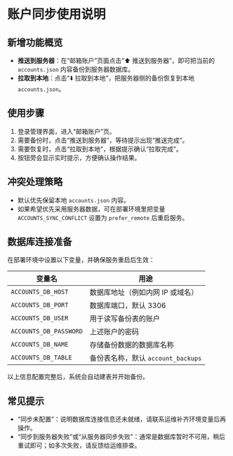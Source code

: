 # 账户同步使用说明

## 新增功能概览
- **推送到服务器**：在“邮箱账户”页面点击“⬆️ 推送到服务器”，即可把当前的 `accounts.json` 内容备份到服务器数据库。
- **拉取到本地**：点击“⬇️ 拉取到本地”，把服务器侧的备份恢复到本地 `accounts.json`。

## 使用步骤
1. 登录管理界面，进入“邮箱账户”页。
2. 需要备份时，点击“推送到服务器”，等待提示出现“推送完成”。
3. 需要恢复时，点击“拉取到本地”，根据提示确认“拉取完成”。
4. 按钮旁会显示实时提示，方便确认操作结果。

## 冲突处理策略
- 默认优先保留本地 `accounts.json` 内容。
- 如果希望优先采用服务器数据，可在部署环境里把变量 `ACCOUNTS_SYNC_CONFLICT` 设置为 `prefer_remote` 后重启服务。

## 数据库连接准备
在部署环境中设置以下变量，并确保服务重启后生效：

| 变量名 | 用途 |
| --- | --- |
| `ACCOUNTS_DB_HOST` | 数据库地址（例如内网 IP 或域名） |
| `ACCOUNTS_DB_PORT` | 数据库端口，默认 3306 |
| `ACCOUNTS_DB_USER` | 用于读写备份表的账户 |
| `ACCOUNTS_DB_PASSWORD` | 上述账户的密码 |
| `ACCOUNTS_DB_NAME` | 存储备份数据的数据库名称 |
| `ACCOUNTS_DB_TABLE` | 备份表名称，默认 `account_backups` |

以上信息配置完整后，系统会自动建表并开始备份。

## 常见提示
- “同步未配置”：说明数据库连接信息还未就绪，请联系运维补齐环境变量后再操作。
- “同步到服务器失败”或“从服务器同步失败”：通常是数据库暂时不可用，稍后重试即可；如多次失败，请反馈给运维排查。
